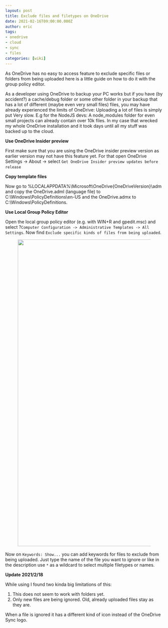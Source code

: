 ```yaml
---
layout: post
title: Exclude files and filetypes on OneDrive
date: 2021-02-16T09:00:00.000Z
author: eric
tags:
- onedrive
- cloud
- sync
- files
categories: [wiki]
---
```


As OneDrive has no easy to access feature to exclude specific files or folders from being uploaded here is a little guide on how to do it with the group policy editor.

As a developer using OneDrive to backup your PC works but if you have (by accident?) a cache/debug folder or some other folder in your backup that has a lot of different (maybe even very small files) files, you may have already experienced the limits of OneDrive: Uploading a lot of files is simply put Very slow. E.g for the NodeJS devs: A node\_modules folder for even small projects can already contain over 10k files. In my case that wrecked my whole OneDrive installation and it took days until all my stuff was backed up to the cloud.

<!--kg-card-end: markdown-->

**Use OneDrive Insider preview**

<!--kg-card-begin: markdown-->

First make sure that you are using the OneDrive insider preview version as earlier version may not have this feature yet. For that open OneDrive Settings -\> About -\> select `Get OneDrive Insider preview updates before release`

<!--kg-card-end: markdown-->

**Copy template files**

<!--kg-card-begin: markdown-->

Now go to %LOCALAPPDATA%\Microsoft\OneDrive{OneDriveVersion}\adm and copy the OneDrive.adml (language file) to C:\Windows\PolicyDefinitions\en-US and the OneDrive.admx to C:\Windows\PolicyDefinitions.

<!--kg-card-end: markdown-->

**Use Local Group Policy Editor**

<!--kg-card-begin: markdown-->

Open the local group policy editor (e.g. with WIN+R and gpedit.msc) and select ?`Computer Configuration -> Administrative Templates -> All Settings`. Now find `Exclude specific kinds of files from being uploaded`.

<!--kg-card-end: markdown--><figure class="kg-card kg-image-card"><img src="/assets/img/2021/02/image.png" class="kg-image" alt loading="lazy" width="1527" height="976" srcset="/assets/img/size/w600/2021/02/image.png 600w,/assets/img/size/w1000/2021/02/image.png 1000w,/assets/img/2021/02/image.png 1527w" sizes="(min-width: 720px) 720px"></figure><!--kg-card-begin: markdown-->

Now on `Keywords: Show...` you can add keywords for files to exclude from being uploaded. Just type the name of the file you want to ignore or like in the description use `*` as a wildcard to select multiple filetypes or names.

**Update 2021/2/18**

While using I found two kinda big limitations of this:

1. This does not seem to work with folders yet.
2. Only new files are being ignored. Old, already uploaded files stay as they are.

When a file is ignored it has a different kind of icon instead of the OneDrive Sync logo.

<!--kg-card-end: markdown-->